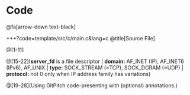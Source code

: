 # Code

@fa[arrow-down text-black]


+++?code=template/src/c/main.c&lang=c
@title[Source File]

@[1-11]


@[15-22](**server_fd** is a file descriptor | **domain:** AF_INET (IP), AF_INET6 (IPv6), AF_UNIX | **type:** SOCK_STREAM (=TCP), SOCK_DGRAM (=UDP) | **protocol:** not 0 only when IP address family has variations)


@[19-28](Using GitPitch code-presenting with (optional) annotations.)






